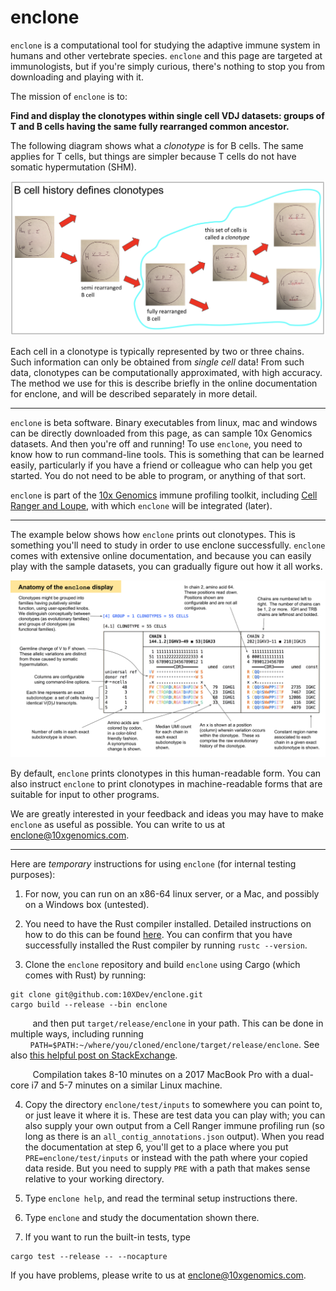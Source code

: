 # enclone

`enclone` is a computational tool for studying the adaptive immune system in humans and
other vertebrate species.  `enclone` and this page are targeted at immunologists, but if
you're simply curious, there's nothing to stop you from downloading and playing with it.

The mission of `enclone` is to:

**Find and display the clonotypes within single cell VDJ datasets:
groups of T and B cells having the same fully rearranged common ancestor.**

The following diagram shows what a _clonotype_ is for B cells.  The same applies for T cells,
but things are simpler because T cells do not have somatic hypermutation (SHM).

<img src="img/what_is_a_clonotype.png" alt="what is a clonotype" title="what is a clonotype" />

Each cell in a clonotype is typically represented by two or three chains.  Such information can
only be obtained from _single cell_ data!  From such data, clonotypes can be computationally
approximated, with high accuracy.  The method we use for this is describe briefly in the online
documentation for enclone, and will be described separately in more detail.

___________________________________________________________________________________________________


`enclone` is beta software.  Binary executables from linux, mac and windows can be directly
downloaded from this page, as can sample 10x Genomics datasets.  And then you're off and
running!  To use `enclone`, you need to know how to run command-line tools.  This is something that 
can be learned easily, particularly if you have a friend or colleague who can help you
get started.  You do not need to be able to program, or anything of that sort.

`enclone` is part of the [10x Genomics](https://www.10xgenomics.com/) immune 
profiling toolkit, including
[Cell Ranger and Loupe](https://support.10xgenomics.com/single-cell-gene-expression/software/overview/welcome), 
with which `enclone` will be integrated (later).

___________________________________________________________________________________________________


The example below shows how `enclone` prints out clonotypes.  This is something you'll need
to study in order to use enclone successfully.  `enclone` comes with extensive online 
documentation, and because you can easily play with the sample datasets, you can gradually
figure out how it all works.

<p><img src="img/enclone_annotated_example.svg" alt="enclone annotated example" title="enclone annotated example" /></p>

By default, `enclone` prints clonotypes in this human-readable form.  You can also instruct
`enclone` to print clonotypes in machine-readable forms that are suitable for input to other
programs.

We are greatly interested in your feedback and ideas you may have to make `enclone` as useful
as possible.  You can write to us at enclone@10xgenomics.com.

___________________________________________________________________________________________________


Here are *temporary* instructions for using `enclone` (for internal testing purposes):

1. For now, you can run on an x86-64 linux server, or a Mac, and possibly on a Windows
box (untested).

2. You need to have the Rust compiler installed. Detailed instructions on how to do this
can be found [here](https://www.rust-lang.org/tools/install). You can confirm that you 
have successfully installed the Rust compiler by running `rustc --version`.

3. Clone the `enclone` repository and build `enclone` using Cargo (which comes with Rust) by running:
```
git clone git@github.com:10XDev/enclone.git
cargo build --release --bin enclone
```
&nbsp;&nbsp;&nbsp;&nbsp;&nbsp;&nbsp;&nbsp;&nbsp; and then put `target/release/enclone` in your path. This can be done in multiple ways, including running
&nbsp;&nbsp;&nbsp;&nbsp;&nbsp;&nbsp;&nbsp;&nbsp;`PATH=$PATH:~/where/you/cloned/enclone/target/release/enclone`. 
See also [this helpful post on StackExchange](https://unix.stackexchange.com/questions/26047/how-to-correctly-add-a-path-to-path).

&nbsp;&nbsp;&nbsp;&nbsp;&nbsp;&nbsp;&nbsp;&nbsp; Compilation takes 8-10 minutes on a 2017 MacBook Pro with a dual-core i7 and 5-7 minutes on a similar Linux machine. 

4. Copy the directory `enclone/test/inputs` to somewhere you can point to, or just leave it 
where it is.  These are test data you can play with; you can also supply your own output
from a Cell Ranger immune profiling run (so long as there is an `all_contig_annotations.json` output). 
When you read the documentation at step 6, you'll get to a place where you put `PRE=enclone/test/inputs` 
or instead with the path where your copied data reside.  But you need to supply `PRE` with a path that 
makes sense relative to your working directory.

5. Type `enclone help`, and read the terminal setup instructions there.

6. Type `enclone` and study the documentation shown there.

7. If you want to run the built-in tests, type
```
cargo test --release -- --nocapture
```

If you have problems, please write to us at enclone@10xgenomics.com.

